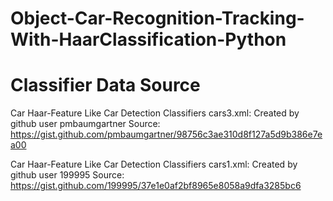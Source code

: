 # Object-Car-Recognition-Tracking-With-HaarClassification-Python



# Classifier Data Source

Car Haar-Feature Like Car Detection Classifiers cars3.xml:
Created by github user pmbaumgartner
Source: https://gist.github.com/pmbaumgartner/98756c3ae310d8f127a5d9b386e7ea00


Car Haar-Feature Like Car Detection Classifiers cars1.xml:
Created by github user 199995
Source: https://gist.github.com/199995/37e1e0af2bf8965e8058a9dfa3285bc6
